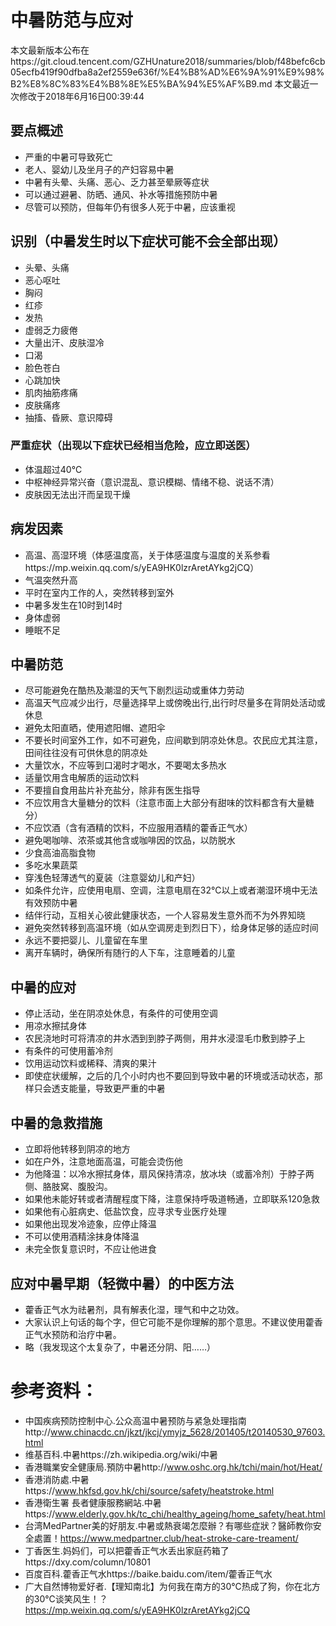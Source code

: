 # 中暑防范与应对
 本文最新版本公布在https://git.cloud.tencent.com/GZHUnature2018/summaries/blob/f48befc6cb05ecfb419f90dfba8a2ef2559e636f/%E4%B8%AD%E6%9A%91%E9%98%B2%E8%8C%83%E4%B8%8E%E5%BA%94%E5%AF%B9.md
 本文最近一次修改于2018年6月16日00:39:44
## 要点概述
* 严重的中暑可导致死亡
* 老人、婴幼儿及坐月子的产妇容易中暑
* 中暑有头晕、头痛、恶心、乏力甚至晕厥等症状
* 可以通过避暑、防晒、通风、补水等措施预防中暑
* 尽管可以预防，但每年仍有很多人死于中暑，应该重视

## 识别（中暑发生时以下症状可能不会全部出现）
* 头晕、头痛
* 恶心呕吐
* 胸闷
* 红疹
* 发热
* 虚弱乏力疲倦
* 大量出汗、皮肤湿冷
* 口渴
* 脸色苍白
* 心跳加快
* 肌肉抽筋疼痛
* 皮肤痛疼
* 抽搐、昏厥、意识障碍
### 严重症状（出现以下症状已经相当危险，应立即送医）
* 体温超过40℃
* 中枢神经异常兴奋（意识混乱、意识模糊、情绪不稳、说话不清）
* 皮肤因无法出汗而呈现干燥

## 病发因素
* 高温、高湿环境（体感温度高，关于体感温度与温度的关系参看https://mp.weixin.qq.com/s/yEA9HK0lzrAretAYkg2jCQ）
* 气温突然升高
* 平时在室内工作的人，突然转移到室外
* 中暑多发生在10时到14时
* 身体虚弱
* 睡眠不足

## 中暑防范
* 尽可能避免在酷热及潮湿的天气下剧烈运动或重体力劳动
* 高温天气应减少出行，尽量选择早上或傍晚出行,出行时尽量多在背阴处活动或休息
* 避免太阳直晒，使用遮阳帽、遮阳伞
* 不要长时间室外工作，如不可避免，应间歇到阴凉处休息。农民应尤其注意，田间往往没有可供休息的阴凉处
* 大量饮水，不应等到口渴时才喝水，不要喝太多热水
* 适量饮用含电解质的运动饮料
* 不要擅自食用盐片补充盐分，除非有医生指导
* 不应饮用含大量糖分的饮料（注意市面上大部分有甜味的饮料都含有大量糖分）
* 不应饮酒（含有酒精的饮料，不应服用酒精的藿香正气水）
* 避免喝咖啡、浓茶或其他含或咖啡因的饮品，以防脱水
* 少食高油高脂食物
* 多吃水果蔬菜
* 穿浅色轻薄透气的夏装（注意婴幼儿和产妇）
* 如条件允许，应使用电扇、空调，注意电扇在32℃以上或者潮湿环境中无法有效预防中暑
* 结伴行动，互相关心彼此健康状态，一个人容易发生意外而不为外界知晓
* 避免突然转移到高温环境（如从空调房走到烈日下），给身体足够的适应时间
* 永远不要把婴儿、儿童留在车里
* 离开车辆时，确保所有随行的人下车，注意睡着的儿童

## 中暑的应对
* 停止活动，坐在阴凉处休息，有条件的可使用空调
* 用凉水擦拭身体
* 农民浇地时可将清凉的井水洒到到脖子两侧，用井水浸湿毛巾敷到脖子上
* 有条件的可使用蓄冷剂
* 饮用运动饮料或稀释、清爽的果汁
* 即使症状缓解，之后的几个小时内也不要回到导致中暑的环境或活动状态，那样只会透支能量，导致更严重的中暑

## 中暑的急救措施
* 立即将他转移到阴凉的地方
* 如在户外，注意地面高温，可能会烫伤他
* 为他降温：以冷水擦拭身体，扇风保持清凉，放冰块（或蓄冷剂）于脖子两侧、胳肢窝、腹股沟。
* 如果他未能好转或者清醒程度下降，注意保持呼吸道畅通，立即联系120急救
* 如果他有心脏病史、低盐饮食，应寻求专业医疗处理
* 如果他出现发冷迹象，应停止降温
* 不可以使用酒精涂抹身体降温
* 未完全恢复意识时，不应让他进食

## 应对中暑早期（轻微中暑）的中医方法
* 藿香正气水为祛暑剂，具有解表化湿，理气和中之功效。
* 大家认识上句话的每个字，但它可能不是你理解的那个意思。不建议使用藿香正气水预防和治疗中暑。
* 略（我发现这个太复杂了，中暑还分阴、阳……）

# 参考资料：
* 中国疾病预防控制中心.公众高温中暑预防与紧急处理指南http://www.chinacdc.cn/jkzt/jkcj/ymyjz_5628/201405/t20140530_97603.html
* 维基百科.中暑https://zh.wikipedia.org/wiki/中暑
* 香港職業安全健康局.預防中暑http://www.oshc.org.hk/tchi/main/hot/Heat/
* 香港消防處.中暑https://www.hkfsd.gov.hk/chi/source/safety/heatstroke.html
* 香港衛生署 長者健康服務網站.中暑https://www.elderly.gov.hk/tc_chi/healthy_ageing/home_safety/heat.html
* 台湾MedPartner美的好朋友.中暑或熱衰竭怎麼辦？有哪些症狀？醫師教你安全處置！https://www.medpartner.club/heat-stroke-care-treament/
* 丁香医生.妈妈们，可以把藿香正气水丢出家庭药箱了https://dxy.com/column/10801
* 百度百科.藿香正气水https://baike.baidu.com/item/藿香正气水
* 广大自然博物爱好者.【理知南北】为何我在南方的30℃热成了狗，你在北方的30℃谈笑风生！？https://mp.weixin.qq.com/s/yEA9HK0lzrAretAYkg2jCQ